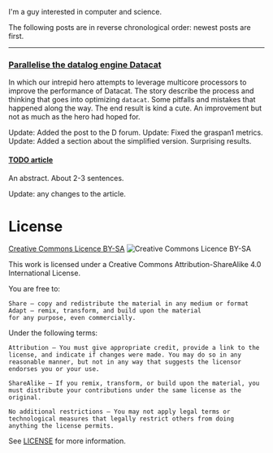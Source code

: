I'm a guy interested in computer and science.

The following posts are in reverse chronological order: newest posts are first.

---

### [Parallelise the datalog engine Datacat](https://github.com/joakim-brannstrom/blog/blob/master/posts/2018-07-24.md)

In which our intrepid hero attempts to leverage multicore processors to improve the performance of Datacat. The story describe the process and thinking that goes into optimizing `datacat`. Some pitfalls and mistakes that happened along the way. The end result is kind a cute. An improvement but not as much as the hero had hoped for.

Update: Added the post to the D forum.
Update: Fixed the graspan1 metrics.
Update: Added a section about the simplified version. Surprising results.

#### [TODO article](https://github.com/joakim-brannstrom/blog/blob/master/posts/2018-05-07.md)

An abstract. About 2-3 sentences.

Update: any changes to the article.

# License
[Creative Commons Licence BY-SA](http://creativecommons.org/licenses/by-sa/4.0/) ![Creative Commons Licence BY-SA](https://i.creativecommons.org/l/by-sa/4.0/88x31.png)

This work is licensed under a Creative Commons Attribution-ShareAlike 4.0 International License.

You are free to:

    Share — copy and redistribute the material in any medium or format
    Adapt — remix, transform, and build upon the material
    for any purpose, even commercially.

Under the following terms:

    Attribution — You must give appropriate credit, provide a link to the license, and indicate if changes were made. You may do so in any reasonable manner, but not in any way that suggests the licensor endorses you or your use.

    ShareAlike — If you remix, transform, or build upon the material, you must distribute your contributions under the same license as the original.

    No additional restrictions — You may not apply legal terms or technological measures that legally restrict others from doing anything the license permits.

See [LICENSE](LICENSE) for more information.
